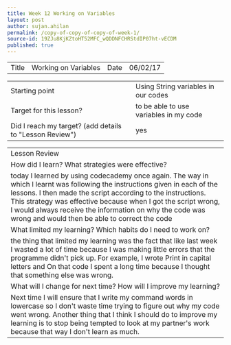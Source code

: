 ```yaml
---
title: Week 12 Working on Variables
layout: post
author: sujan.ahilan
permalink: /copy-of-copy-of-copy-of-week-1/
source-id: 19ZJu8KjKZtoHT52MFC_wQDDNFCHRStdIP07ht-vECDM
published: true
---
```

<table>
  <tr>
    <td>Title</td>
    <td>Working on Variables</td>
    <td>Date</td>
    <td>06/02/17</td>
  </tr>
</table>


<table>
  <tr>
    <td>Starting point</td>
    <td>Using String variables in our codes</td>
  </tr>
  <tr>
    <td>Target for this lesson?</td>
    <td>to be able to use variables in my code</td>
  </tr>
  <tr>
    <td>Did I reach my target? 
(add details to "Lesson Review")</td>
    <td> yes</td>
  </tr>
</table>


<table>
  <tr>
    <td>Lesson Review</td>
  </tr>
  <tr>
    <td>How did I learn? What strategies were effective? </td>
  </tr>
  <tr>
    <td> today I learned by using codecademy once again. The way in which I learnt was following the instructions given in each of the lessons. I then made the script according to the instructions. This strategy was effective because when I got the script wrong, I would always receive the information on why the code was wrong and would then be able to correct the code</td>
  </tr>
  <tr>
    <td>What limited my learning? Which habits do I need to work on? </td>
  </tr>
  <tr>
    <td>the thing that limited my learning was the fact that like last week I wasted a lot of time because I was making little errors that the programme didn't pick up. For example, I wrote Print in capital letters and On that code I spent a long time because I thought that something else was wrong.</td>
  </tr>
  <tr>
    <td>What will I change for next time? How will I improve my learning?</td>
  </tr>
  <tr>
    <td>Next time I will ensure that I write my command words in lowercase so I don't waste time trying to figure out why my code went wrong. Another thing that I think I should do to improve my learning is to stop being tempted to look at my partner's work because that way I don't learn as much.</td>
  </tr>
</table>



